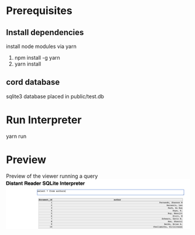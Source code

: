# Prerequisites
## Install dependencies
install node modules via yarn
1. npm install -g yarn
2. yarn install

## cord database
sqlite3 database placed in public/test.db

# Run Interpreter
yarn run

# Preview
Preview of the viewer running a query
![image](./viewer_preview.png)